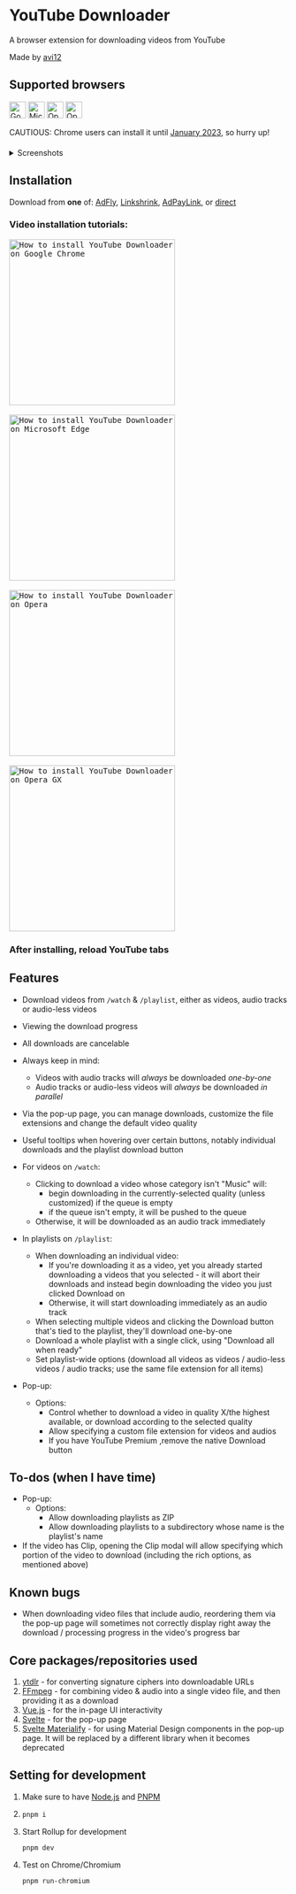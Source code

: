 # YouTube Downloader

A browser extension for downloading videos from YouTube

Made by [avi12](https://avi12.com)

## Supported browsers

<p>
  <img src="https://user-images.githubusercontent.com/6422804/135838451-1c3ac8f1-409f-4aec-972f-1d077c05f1ea.png" width="30" alt="Google Chrome">
  <img src="https://user-images.githubusercontent.com/6422804/135838702-e852bb47-8c0d-4275-baf1-8adc1c50a3c1.png" width="30" alt="Microsoft Edge">
  <img src="https://user-images.githubusercontent.com/6422804/135838972-113f73a3-6a04-48a9-ae04-754f25bc6eb0.png" width="30" alt="Opera">
  <img src="https://user-images.githubusercontent.com/6422804/135839033-c6caa7a4-72c9-4fc6-9b70-1a9561c1173a.png" width="30" alt="Opera GX">
</p>

CAUTIOUS: Chrome users can install it until [January 2023](https://developer.chrome.com/docs/extensions/mv3/mv2-sunset), so hurry up!

<details style="margin-top: 20px;">
<summary>Screenshots</summary>

### For videos that aren't in the Music category:

<img src="https://user-images.githubusercontent.com/6422804/135842811-8acd27e4-d8f2-4297-9e30-277c554255c9.png" alt="Download videos in /watch" />

### For videos in the Music category:

<img src="https://user-images.githubusercontent.com/6422804/135843310-b85b3d2d-b8c1-4704-83d5-51a0a9540811.png" alt="Download music videos in /watch" />
<img src="https://user-images.githubusercontent.com/6422804/135843761-d3c0548c-8028-40b7-9dab-05af8f490bbb.png"  alt="Rich options" />

### In `/playlist`:

<img src="https://user-images.githubusercontent.com/6422804/135844180-33d842c0-d335-4181-8eda-6aa32f9f47e3.png" alt="Downloading a single video in the playlist page" />

<img src="https://user-images.githubusercontent.com/6422804/135844498-0951b974-07dd-4155-9fa2-9d4cdd0d0276.png" alt="Opening the rich options for a single video in a playlist" style="margin: 20px 0;" />

<img src="https://user-images.githubusercontent.com/6422804/135844922-f4da509e-67b2-421c-a9a4-579ef67e721a.png" alt="Options for playlists" />

## Pop-up page

<img src="https://user-images.githubusercontent.com/6422804/135845589-cf654082-7f7c-4d48-8f5a-226dfd88699a.png" alt="Pop-up page: Download manager" style="margin-bottom: 10px" />
<img src="https://user-images.githubusercontent.com/6422804/135846001-2a92e721-8436-4b4f-91a0-5770bdaa41a7.png" alt="Pop-up page: Global options">
</details>

## Installation

Download from **one** of: [AdFly](http://fumacrom.com/3907988/youtube-downloader),
[Linkshrink](https://linkshrink.ca/youtube-downloader),
[AdPayLink](https://go.rancah.com/7hRX), or [direct](https://bit.ly/3tqf9y6)

### Video installation tutorials:

<kbd>
  <a href="https://www.youtube.com/watch?v=aMxenpDBvN4"><img src="https://img.youtube.com/vi/aMxenpDBvN4/maxresdefault.jpg" alt="How to install YouTube Downloader on Google Chrome" style="width: 300px;" /></a>
</kbd>
<br>
<br>
<kbd>
  <a href="https://www.youtube.com/watch?v=lg2ejFFFEBI"><img src="https://img.youtube.com/vi/lg2ejFFFEBI/maxresdefault.jpg" alt="How to install YouTube Downloader on Microsoft Edge" style="width: 300px;" /></a>
</kbd>
<br>
<br>
<kbd>
  <a href="https://www.youtube.com/watch?v=5NvG9kLatnk"><img src="https://img.youtube.com/vi/5NvG9kLatnk/maxresdefault.jpg" alt="How to install YouTube Downloader on Opera" style="width: 300px;" /></a>
</kbd>
<br>
<br>
<kbd>
  <a href="https://www.youtube.com/watch?v=PsgiGNXTNdw"><img src="https://img.youtube.com/vi/PsgiGNXTNdw/maxresdefault.jpg" alt="How to install YouTube Downloader on Opera GX" style="width: 300px;" /></a>
</kbd>

### After installing, reload YouTube tabs

## Features

- Download videos from `/watch` & `/playlist`, either as videos, audio tracks or audio-less videos
- Viewing the download progress
- All downloads are cancelable
- Always keep in mind:
  - Videos with audio tracks will _always_ be downloaded _one-by-one_
  - Audio tracks or audio-less videos will _always_ be downloaded _in parallel_
- Via the pop-up page, you can manage downloads, customize the file extensions and change the default video quality
- Useful tooltips when hovering over certain buttons, notably individual downloads and the playlist download button
- For videos on `/watch`:
  - Clicking to download a video whose category isn't "Music" will:
    - begin downloading in the currently-selected quality (unless customized) if the queue is empty
    - if the queue isn't empty, it will be pushed to the queue
  - Otherwise, it will be downloaded as an audio track immediately
- In playlists on `/playlist`:
  - When downloading an individual video:
    - If you're downloading it as a video, yet you already started downloading a videos that you selected - it will
      abort their downloads and instead begin downloading the video you just clicked Download on
    - Otherwise, it will start downloading immediately as an audio track
  - When selecting multiple videos and clicking the Download button that's tied to the playlist, they'll download
    one-by-one
  - Download a whole playlist with a single click, using "Download all when ready"
  - Set playlist-wide options (download all videos as videos / audio-less videos / audio tracks; use the same file
    extension for all items)

- Pop-up:
  - Options:
    - Control whether to download a video in quality X/the highest available, or download according to the selected
      quality
    - Allow specifying a custom file extension for videos and audios
    - If you have YouTube Premium ,remove the native Download button

## To-dos (when I have time)

- Pop-up:
  - Options:
    - Allow downloading playlists as ZIP
    - Allow downloading playlists to a subdirectory whose name is the playlist's name
- If the video has Clip, opening the Clip modal will allow specifying which portion of the video to download (including
  the rich options, as mentioned above)

## Known bugs

- When downloading video files that include audio, reordering them via the pop-up page will sometimes not correctly
  display right away the download / processing progress in the video's progress bar

## Core packages/repositories used

1. [ytdlr](https://github.com/bakapear/ytdlr) - for converting signature ciphers into downloadable URLs
2. [FFmpeg](https://github.com/ffmpegwasm/ffmpeg.wasm) - for combining video & audio into a single video file, and then
   providing it as a download
3. [Vue.js](https://vuejs.org) - for the in-page UI interactivity
4. [Svelte](https://svelte.dev) - for the pop-up page
5. [Svelte Materialify](https://svelte-materialify.vercel.app/) - for using Material Design components in the pop-up
   page. It will be replaced by a different library when it becomes deprecated

## Setting for development

1. Make sure to have [Node.js](https://nodejs.org) and [PNPM](https://pnpm.js.org/en/installation)
1. ```bash
   pnpm i
   ```
1. Start Rollup for development
   ```bash
   pnpm dev
   ```
1. Test on Chrome/Chromium
   ```bash
   pnpm run-chromium
   ```
